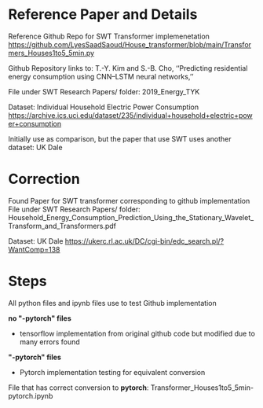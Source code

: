 # Reference Paper and Details
Reference Github Repo for SWT Transformer implemenetation
https://github.com/LyesSaadSaoud/House_transformer/blob/main/Transformers_Houses1to5_5min.py

Github Repository links to: 
T.-Y. Kim and S.-B. Cho, ‘‘Predicting residential energy consumption using CNN–LSTM neural networks,’’

File under SWT Research Papers/ folder:
2019_Energy_TYK


Dataset: Individual Household Electric Power Consumption
https://archive.ics.uci.edu/dataset/235/individual+household+electric+power+consumption

Initially use as comparison, but the paper that use SWT uses another dataset: UK Dale

# Correction
Found Paper for SWT transformer corresponding to github implementation
File under SWT Research Papers/ folder:
Household_Energy_Consumption_Prediction_Using_the_Stationary_Wavelet_Transform_and_Transformers.pdf

Dataset: UK Dale
https://ukerc.rl.ac.uk/DC/cgi-bin/edc_search.pl/?WantComp=138 

# Steps
All python files and ipynb files use to test Github implementation

**no "-pytorch" files**
- tensorflow implementation from original github code but modified due to many errors found

**"-pytorch" files**
- Pytorch implementation testing for equivalent conversion

File that has correct conversion to **pytorch**:
Transformer_Houses1to5_5min-pytorch.ipynb

